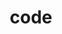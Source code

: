 ---
category: 4-letters
denotation: null
name: code
reference_link: https://www.etymonline.com/word/code
root_language: null
root_name: null
title: code
type: free
word_sums:
- respelling: code
  sum: 'Code + '
---